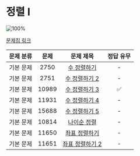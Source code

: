 # 정렬 I

![100%](https://progress-bar.xyz/1/?scale=8&title=progress&width=500&color=babaca&suffix=/8)

[문제집 링크](https://www.acmicpc.net/workbook/view/7317)

| 문제 분류 | 문제 | 문제 제목 | 정답 유무 |
| :--: | :--: | :--: | :--: |
| 기본 문제 | 2750 | [수 정렬하기](https://www.acmicpc.net/problem/2750) | - |
| 기본 문제 | 2751 | [수 정렬하기 2](https://www.acmicpc.net/problem/2751) | - |
| 기본 문제 | 10989 | [수 정렬하기 3](https://www.acmicpc.net/problem/10989) | ✅ |
| 기본 문제 | 11931 | [수 정렬하기 4](https://www.acmicpc.net/problem/11931) | - |
| 기본 문제 | 15688 | [수 정렬하기 5](https://www.acmicpc.net/problem/15688) | - |
| 기본 문제 | 10814 | [나이순 정렬](https://www.acmicpc.net/problem/10814) | - |
| 기본 문제 | 11650 | [좌표 정렬하기](https://www.acmicpc.net/problem/11650) | - |
| 기본 문제 | 11651 | [좌표 정렬하기 2](https://www.acmicpc.net/problem/11651) | - |
